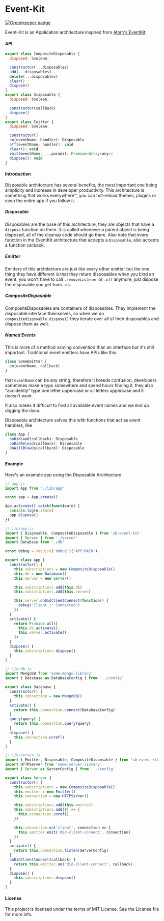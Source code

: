 Event-Kit
===========

[![Greenkeeper badge](https://badges.greenkeeper.io/steelbrain/event-kit.svg)](https://greenkeeper.io/)

Event-Kit is an Application architecture inspired from [Atom's EventKit][1]

#### API

```js
export class CompositeDisposable {
  disposed: boolean;

  constructor(...disposables)
  add(...disposables)
  delete(...disposables)
  clear()
  dispose()
}
export class Disposable {
  disposed: boolean;

  constructor(callback)
  dispose()
}
export class Emitter {
  disposed: boolean;

  constructor()
  on(eventName, handler): Disposable
  off(eventName, handler): void
  clear(): void
  emit(eventName, ...params): Promise<Array<any>>
  dispose(): void
}
```

#### Introduction

Disposable architecture has several benefits, the most important one being simplicity and increase in developer productivity.
This architecture is something that works everywhere™, you can hot-reload themes, plugins or even the entire app if you follow it.

##### Disposable

Disposables are the base of this architecture, they are objects that have a `dispose` function on them. It is called whenever a
parent object is being disposed, all of the cleanup code should go there. Also note that every function in the EventKit architecture that accepts a `Disposable`, also accepts a function callback.

##### Emitter

Emitters of this architecture are just like every other emitter but the one thing they have different is that they return
disposables when you bind an event, you won't have to call `.removeListener` or `.off` anymore, just dispose the disposable you get
from `.on`.

##### CompositeDisposable

CompositeDisposables are containers of disposables. They implement the disposable interface themselves, so when we do
`compositedisposable.dispose()` they iterate over all of their disposables and dispose them as well.

##### Named Events

This is more of a method naming convention than an interface but it's still important. Traditional event emitters have APIs
like this

```js
class SomeEmitter {
  on(eventName, callback)
}
```

that `eventName` can be any string, therefore it breeds confusion, developers sometimes make a typo somewhere and spend hours
finding it, they also "accidently" type one letter uppercase or all letters uppercase and it doesn't work.

It also makes it difficult to find all available event names and we end up digging the docs.

Disposable architecture solves this with functions that act as event handlers, like

```js
class App {
  onDidLoad(callback): Disposable
  onDidReload(callback): Disposable
  OnWillBlowUp(callback): Disposable
}
```


#### Example

Here's an example app using the Disposable Architecture

```js
// app.js
import App from './lib/app'

const app = App.create()

App.activate().catch(function(e) {
  console.log(e.stack)
  app.dispose()
})
```

```js
// lib/app.js
import { Disposable, CompositeDisposable } from 'sb-event-kit'
import { Server } from './server'
import Database from './db'

const debug = require('debug')('APP:MAIN')

export class App {
  constructor() {
    this.subscriptions = new CompositeDisposable()
    this.db = new Database()
    this.server = new Server()

    this.subscriptions.add(this.db)
    this.subscriptions.add(this.server)

    this.server.onDidClientConnect(function() {
      debug('Client :: Connected')
    })
  }
  activate() {
    return Promise.all([
      this.db.activate(),
      this.server.activate()
    ])
  }
  dispose() {
    this.subscriptions.dispose()
  }
}
```
```js
// lib/db.js
import MongoDB from 'some-mongo-library'
import { Database as DatabaseConfig } from '../config'

export class Database {
  constructor() {
    this.connection = new MongoDB()
  }
  activate() {
    return this.connection.connect(DatabaseConfig)
  }
  query(query) {
    return this.connection.query(query)
  }
  dispose() {
    this.connection.unref()
  }
}
```
```js
// lib/server.js
import { Emitter, Disposable, CompositeDisposable } from 'sb-event-kit'
import HTTPServer from 'some-server-library'
import { Server as ServerConfig } from '../config'

export class Server {
  constructor() {
    this.subscriptions = new CompositeDisposable()
    this.emitter = new Emitter()
    this.connection = new HTTPServer()

    this.subscriptions.add(this.emitter)
    this.subscriptions.add(() => {
      this.connection.unref()
    })

    this.connection.on('client', connection => {
      this.emitter.emit('did-client-connect', connection)
    })
  }
  activate() {
    return this.connection.listen(ServerConfig)
  }
  onDidClientConnect(callback) {
    return this.emitter.on('did-client-connect', callback)
  }
  dispose() {
    this.subscriptions.dispose()
  }
}
```

#### License
This project is licensed under the terms of MIT License. See the License file for more info.

[1]:https://github.com/atom/event-kit
